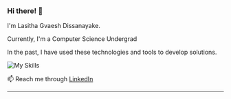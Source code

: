 ### Hi there! 👋

I'm Lasitha Gvaesh Dissanayake. 

Currently, I'm a Computer Science Undergrad

In the past, I have used these technologies and tools to develop solutions.

![My Skills](https://skillicons.dev/icons?i=androidstudio,cs,css,figma,firebase,flutter,git,github,html,java,js,kotlin,mysql,nodejs,php,postman,py,react,,mssql,visualstudio,vscode,vue,webpack&perline=15)


📫 Reach me through <a href="https://www.linkedin.com/in/gavesh-dissanayake/">LinkedIn</a>

<!--
#### My Dev Setup

![Mac](https://img.shields.io/badge/mac%20os-000000?style=for-the-badge&logo=apple&logoColor=white)![VSCode](https://img.shields.io/badge/VSCode-000000?style=for-the-badge&logo=visual%20studio%20code&logoColor=white)![Android Studio](https://img.shields.io/badge/Android_Studio-000000?style=for-the-badge&logo=android-studio&logoColor=white)![Xcode](https://img.shields.io/badge/Xcode-000000?style=for-the-badge&logo=Xcode&logoColor=white)![Git](https://img.shields.io/badge/GIT-000000?style=for-the-badge&logo=git&logoColor=white)![Docker](https://img.shields.io/badge/Docker-000000?style=for-the-badge&logo=docker&logoColor=white)![Azure](https://img.shields.io/badge/microsoft%20azure-000000?style=for-the-badge&logo=microsoft-azure&logoColor=white)![Brave](https://img.shields.io/badge/Brave-000000?style=for-the-badge&logo=Brave&logoColor=white)
--->
----
